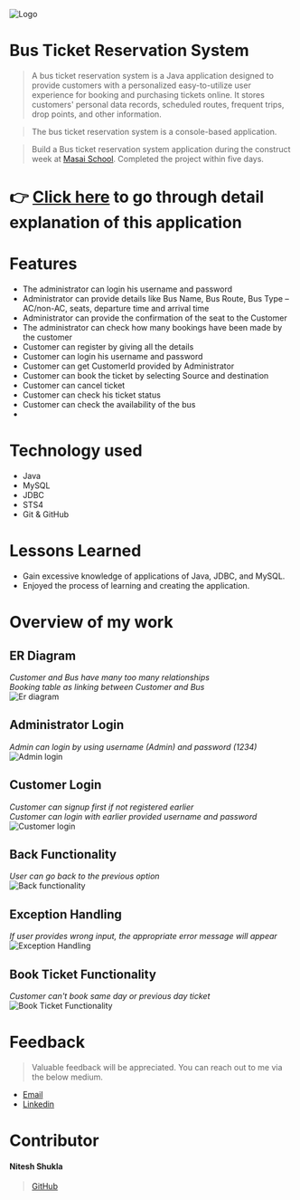 ![Logo](https://github.com/mayurisamanta/zealous-price-4318/blob/main/BusTicketReservationSystem/Assets/logo.png?raw=true)

# Bus Ticket Reservation System

> A bus ticket reservation system is a Java application designed to provide customers with a personalized easy-to-utilize user experience for booking and purchasing tickets online. It stores customers' personal data records, scheduled routes, frequent trips, drop points, and other information.

> The bus ticket reservation system is a console-based application.

> Build a Bus ticket reservation system application during the construct week at [Masai School](https://masaischool.com/). Completed the project within five days.


# 👉 [Click here](https://drive.google.com/file/d/1wTYLMO13PFRm8zgxrgt7nrl8mS202pFS/view?usp=sharing) to go through detail explanation of this application 

# Features

- The administrator can login his username and password
- Administrator can provide details like Bus Name, Bus Route, Bus Type –AC/non-AC, seats, departure time and arrival time
- Administrator can provide the confirmation of the seat to the Customer
- The administrator can check how many bookings have been made by the customer
- Customer can register by giving all the details
- Customer can login his username and password
- Customer can get CustomerId provided by Administrator
- Customer can book the ticket by selecting Source and destination
- Customer can cancel ticket
- Customer can check his ticket status
- Customer can check the availability of the bus
- 

# Technology used 

- Java
- MySQL
- JDBC
- STS4
- Git & GitHub

# Lessons Learned

- Gain excessive knowledge of applications of Java, JDBC, and MySQL.
- Enjoyed the process of learning and creating the application.

# Overview of my work

## **ER Diagram**
*Customer and Bus have many too many relationships*
</br>
*Booking table as linking between Customer and Bus*
</br>
![Er diagram](https://github.com/mayurisamanta/zealous-price-4318/blob/main/BusTicketReservationSystem/ProjectDetails/ER%20diagram/ERdiagram.png?raw=true)

## **Administrator Login** 
*Admin can login by using username (Admin) and password (1234)*
</br>
![Admin login](https://github.com/mayurisamanta/zealous-price-4318/blob/main/BusTicketReservationSystem/Assets/Adminlogin.png?raw=true)


## **Customer Login** 
*Customer can signup first if not registered earlier*
</br>
*Customer can login with earlier provided username and password*
</br>
![Customer login](https://github.com/mayurisamanta/zealous-price-4318/blob/main/BusTicketReservationSystem/Assets/Customerlogin.png?raw=true)

## **Back Functionality** 
*User can go back to the previous option*
</br>
![Back functionality](https://github.com/mayurisamanta/zealous-price-4318/blob/main/BusTicketReservationSystem/Assets/BackFunctionality.png?raw=true)

## **Exception Handling**
*If user provides wrong input, the appropriate error message will appear*
</br>
![Exception Handling](https://github.com/mayurisamanta/zealous-price-4318/blob/main/BusTicketReservationSystem/Assets/Exceptional%20Handling.png?raw=true)

## **Book Ticket Functionality**
*Customer can't book same day or previous day ticket*
</br>
![Book Ticket Functionality](https://github.com/mayurisamanta/zealous-price-4318/blob/main/BusTicketReservationSystem/Assets/bookTicket.png?raw=true)

# Feedback
> Valuable feedback will be appreciated.
> You can reach out to me via the below medium.

- [Email](nsshukla314@gmail.com)
- [Linkedin](https://www.linkedin.com/in/nitesh-shukla-b1b47623b/)
# Contributor
#### Nitesh Shukla
>[GitHub](https://github.com/Nitesh314)
